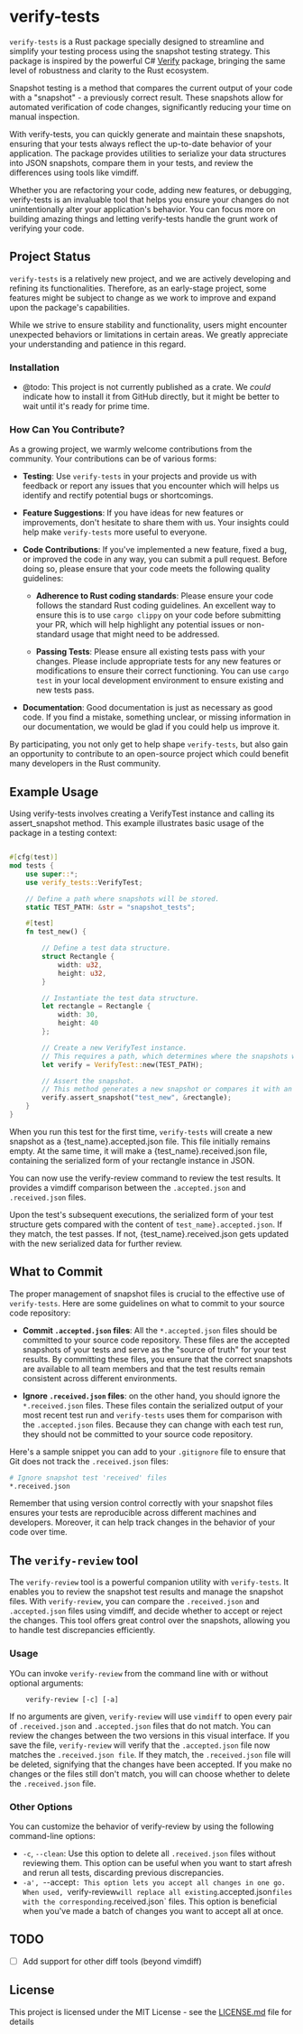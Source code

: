 # verify-tests 

`verify-tests` is a Rust package specially designed to streamline and simplify
your testing process using the snapshot testing strategy. This package is
inspired by the powerful C# [Verify](https://github.com/VerifyTests/Verify)
package, bringing the same level of robustness and clarity to the Rust
ecosystem.

Snapshot testing is a method that compares the current output of your code with
a "snapshot" - a previously correct result. These snapshots allow for automated
verification of code changes, significantly reducing your time
on manual inspection.

With verify-tests, you can quickly generate and maintain these snapshots,
ensuring that your tests always reflect the up-to-date behavior of your
application. The package provides utilities to serialize your data structures
into JSON snapshots, compare them in your tests, and review the differences
using tools like vimdiff.

Whether you are refactoring your code, adding new features, or debugging,
verify-tests is an invaluable tool that helps you ensure your changes do not
unintentionally alter your application's behavior. You can focus more on
building amazing things and letting verify-tests handle the grunt work of verifying
your code.

## Project Status

`verify-tests` is a relatively new project, and we are actively developing and
refining its functionalities. Therefore, as an early-stage project, some features might be
subject to change as we work to improve and expand upon the package's
capabilities.

While we strive to ensure stability and functionality, users might encounter
unexpected behaviors or limitations in certain areas. We greatly appreciate your
understanding and patience in this regard.

### Installation

- @todo: This project is not currently published as a crate. We *could* indicate
  how to install it from GitHub directly, but it might be better to wait until
  it's ready for prime time.

### How Can You Contribute?

As a growing project, we warmly welcome contributions from the community. Your
contributions can be of various forms:

- **Testing**: Use `verify-tests` in your projects and provide us with feedback
  or report any issues that you encounter which will  helps us identify and rectify
  potential bugs or shortcomings.
  
- **Feature Suggestions**: If you have ideas for new features or improvements,
  don't hesitate to share them with us. Your insights could help make
  `verify-tests` more useful to everyone.

- **Code Contributions**: If you've implemented a new feature, fixed a bug, or
  improved the code in any way, you can submit a pull request. Before doing so,
  please ensure that your code meets the following quality guidelines:
  
  - **Adherence to Rust coding standards**: Please ensure your code follows the
    standard Rust coding guidelines. An excellent way to ensure this is to use
    `cargo clippy` on your code before submitting your PR, which will help
    highlight any potential issues or non-standard usage that might need to be
    addressed.
  
  - **Passing Tests**: Please ensure all existing tests pass with your changes.
    Please include appropriate tests for any new features or modifications to
    ensure their correct functioning. You can use `cargo test` in your local
    development environment to ensure existing and new tests pass.

- **Documentation**: Good documentation is just as necessary as good code. If
  you find a mistake, something unclear, or missing information in our
  documentation, we would be glad if you could help us improve it.

By participating, you not only get to help shape `verify-tests`, but also gain
an opportunity to contribute to an open-source project which could benefit many
developers in the Rust community.

## Example Usage

Using verify-tests involves creating a VerifyTest instance and calling its
assert_snapshot method. This example illustrates basic usage of the package in
a testing context:

```rust 

#[cfg(test)] 
mod tests { 
    use super::*; 
    use verify_tests::VerifyTest;

    // Define a path where snapshots will be stored.
    static TEST_PATH: &str = "snapshot_tests";

    #[test]
    fn test_new() {

        // Define a test data structure.
        struct Rectangle {
            width: u32,
            height: u32,
        }

        // Instantiate the test data structure.
        let rectangle = Rectangle {
            width: 30,
            height: 40
        };

        // Create a new VerifyTest instance.
        // This requires a path, which determines where the snapshots will be stored.
        let verify = VerifyTest::new(TEST_PATH);

        // Assert the snapshot.
        // This method generates a new snapshot or compares it with an existing one.
        verify.assert_snapshot("test_new", &rectangle);
    }
}
```

When you run this test for the first time, `verify-tests` will create a new
snapshot as a {test_name}.accepted.json file. This file initially
remains empty. At the same time, it will make a {test_name}.received.json file,
containing the serialized form of your rectangle instance in JSON.

You can now use the verify-review command to review the test results. It
provides a vimdiff comparison between the `.accepted.json` and `.received.json`
files.

Upon the test's subsequent executions, the serialized form of your test
structure gets compared with the content of `test_name}.accepted.json`. If they
match, the test passes. If not, {test_name}.received.json gets updated with the
new serialized data for further review.

## What to Commit 

The proper management of snapshot files is crucial to the effective use of
`verify-tests`. Here are some guidelines on what to commit to your source code
repository:

- **Commit `.accepted.json` files**: All the `*.accepted.json` files should be
  committed to your source code repository. These files are the accepted
  snapshots of your tests and serve as the "source of truth" for your test
  results. By committing these files, you ensure that the correct snapshots are
  available to all team members and that the test results remain consistent
  across different environments.

- **Ignore `.received.json` files**: on the other hand, you should ignore the
  `*.received.json` files. These files contain the serialized output of your
  most recent test run and `verify-tests` uses them for comparison with the
  `.accepted.json` files. Because they can change with each test run, they
  should not be committed to your source code repository. 

Here's a sample snippet you can add to your `.gitignore` file to ensure that
Git does not track the `.received.json` files:

```bash
# Ignore snapshot test 'received' files
*.received.json
```

Remember that using version control correctly with your snapshot files ensures
your tests are reproducible across different machines and developers. Moreover,
it can help track changes in the behavior of your code over time.

<a name="verifyreview"></a>
## The `verify-review` tool 

The `verify-review` tool is a powerful companion utility with
`verify-tests`. It enables you to review the snapshot test results and manage the
snapshot files. With `verify-review`, you can compare the `.received.json` and
`.accepted.json` files using vimdiff, and decide whether to accept or reject the
changes. This tool offers great control over the snapshots, allowing
you to handle test discrepancies efficiently.

### Usage

YOu can invoke `verify-review` from the command line with or without
optional arguments:

```
    verify-review [-c] [-a]
```

If no arguments are given, `verify-review` will use `vimdiff` to open every
pair of `.received.json` and `.accepted.json` files that do not match. You can
review the changes between the two versions in this visual interface. If you
save the file, `verify-review` will verify that the `.accepted.json` file now
matches the `.received.json file`. If they match, the `.received.json` file
will be deleted, signifying that the changes have been accepted. If you make no
changes or the files still don't match, you will can choose whether to delete
the `.received.json` file.


### Other Options

You can customize the behavior of verify-review by using the following
command-line options:

- `-c`, `--clean`: Use this option to delete all `.received.json` files without
  reviewing them. This option can be useful when you want to start afresh and
  rerun all tests, discarding previous discrepancies.
- `-a', `--accept`: This option lets you accept all changes in one go. When
  used, `verify-review` will replace all existing `.accepted.json` files with
  the corresponding `.received.json` files. This option is beneficial when
  you've made a batch of changes you want to accept all at once.


## TODO

- [ ] Add support for other diff tools (beyond vimdiff)


## License

This project is licensed under the MIT License - see the
[LICENSE.md](LICENSE.md) file for details

